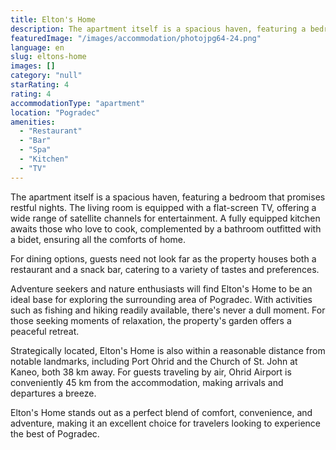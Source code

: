 ```yaml
---
title: Elton's Home
description: The apartment itself is a spacious haven, featuring a bedroom that promises restful nights. The living room is equipped with a flat-screen TV, offering a wide r
featuredImage: "/images/accommodation/photojpg64-24.png"
language: en
slug: eltons-home
images: []
category: "null"
starRating: 4
rating: 4
accommodationType: "apartment"
location: "Pogradec"
amenities:
  - "Restaurant"
  - "Bar"
  - "Spa"
  - "Kitchen"
  - "TV"
---
```


The apartment itself is a spacious haven, featuring a bedroom that promises restful nights. The living room is equipped with a flat-screen TV, offering a wide range of satellite channels for entertainment. A fully equipped kitchen awaits those who love to cook, complemented by a bathroom outfitted with a bidet, ensuring all the comforts of home.

For dining options, guests need not look far as the property houses both a restaurant and a snack bar, catering to a variety of tastes and preferences.

Adventure seekers and nature enthusiasts will find Elton's Home to be an ideal base for exploring the surrounding area of Pogradec. With activities such as fishing and hiking readily available, there's never a dull moment. For those seeking moments of relaxation, the property's garden offers a peaceful retreat.

Strategically located, Elton's Home is also within a reasonable distance from notable landmarks, including Port Ohrid and the Church of St. John at Kaneo, both 38 km away. For guests traveling by air, Ohrid Airport is conveniently 45 km from the accommodation, making arrivals and departures a breeze.

Elton's Home stands out as a perfect blend of comfort, convenience, and adventure, making it an excellent choice for travelers looking to experience the best of Pogradec.

